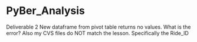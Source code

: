 # PyBer_Analysis

Deliverable 2 New dataframe from pivot table returns no values. What is the error?
Also my CVS files do NOT match the lesson. Specifically the Ride_ID
